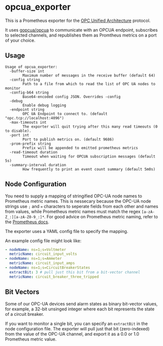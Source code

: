opcua_exporter
==============

This is a Prometheus exporter for the [OPC Unified Architecture](https://en.wikipedia.org/wiki/OPC_Unified_Architecture) protocol.

It uses [gopcua/opcua](https://github.com/gopcua/opcua) to communicate with an OPCUA endpoint, subscribes to 
selected channels, and republishes them as Promtheus metrics on a port of your choice.


Usage
-----
```
Usage of opcua_exporter:
  -buffer-size int
    	Maximum number of messages in the receive buffer (default 64)
  -config string
    	Path to a file from which to read the list of OPC UA nodes to monitor
  -config-b64 string
    	Base64-encoded config JSON. Overrides -config
  -debug
    	Enable debug logging
  -endpoint string
    	OPC UA Endpoint to connect to. (default "opc.tcp://localhost:4096")
  -max-timeouts int
    	The exporter will quit trying after this many read timeouts (0 to disable).
  -port int
    	Port to publish metrics on. (default 9686)
  -prom-prefix string
    	Prefix will be appended to emitted prometheus metrics
  -read-timeout duration
    	Timeout when waiting for OPCUA subscription messages (default 5s)
  -summary-interval duration
    	How frequently to print an event count summary (default 5m0s)

```

Node Configuration
------------------
You need to supply a mapping of stringified OPC-UA node names to Prometheus metric names.
This is nessecary because the OPC-UA node strings use `;` and `=` characters to seperate
fields from each other and names from values, while Prometheus metric names must match 
the regex `[a-zA-Z_:][a-zA-Z0-9_:]*`. For good advice on Prometheus metric naming, refer 
to the [Prometheus docs](https://prometheus.io/docs/practices/naming/).

The exporter uses a YAML config file to specify the mapping.


An example config file might look like:
```yaml
- nodeName: ns=1;s=Voltmeter
  metricName: circuit_input_volts
- nodeName: ns=1;s=Ammeter
  metricName: circuit_input_amps
- nodeName: ns=1;s=CircuitBreakerStates
  extractBit: 3 # pull just this bit from a bit-vector channel
  metricName: circuit_breaker_three_tripped
```

Bit Vectors
-----------
Some of our OPC-UA devices send alarm states as binary bit-vector values,
for example, a 32-bit unsinged integer where each bit represents the state of a circuit breaker.

If you want to monitor a single bit, you can specify an `extractBit` in the node configuration file. 
The exporter will pull just that bit (zero-indexed) from the value of the OPC-UA channel, and export it
as a 0.0 or 1.0 Prometheus metric value.
